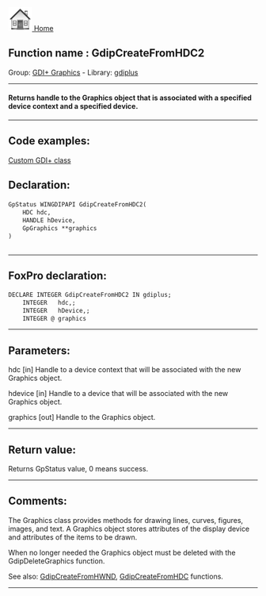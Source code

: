 [<img src="../../images/home.png"> Home ](https://github.com/VFPX/Win32API)  

## Function name : GdipCreateFromHDC2
Group: [GDI+ Graphics](../../functions_group.md#GDIplus_Graphics)  -  Library: [gdiplus](../../Libraries.md#gdiplus)  
***  


#### Returns handle to the Graphics object that is associated with a specified device context and a specified device.


***  


## Code examples:
[Custom GDI+ class](../../samples/sample_450.md)  

## Declaration:
```foxpro  
GpStatus WINGDIPAPI GdipCreateFromHDC2(
    HDC hdc,
    HANDLE hDevice,
    GpGraphics **graphics
)
  
```  
***  


## FoxPro declaration:
```foxpro  
DECLARE INTEGER GdipCreateFromHDC2 IN gdiplus;
	INTEGER   hdc,;
	INTEGER   hDevice,;
	INTEGER @ graphics  
```  
***  


## Parameters:
hdc
[in] Handle to a device context that will be associated with the new Graphics object.

hdevice
[in] Handle to a device that will be associated with the new Graphics object. 

graphics
[out] Handle to the Graphics object.  
***  


## Return value:
Returns GpStatus value, 0 means success.  
***  


## Comments:
The Graphics class provides methods for drawing lines, curves, figures, images, and text. A Graphics object stores attributes of the display device and attributes of the items to be drawn.  
  
When no longer needed the Graphics object must be deleted with the GdipDeleteGraphics function.  
  
See also: [GdipCreateFromHWND](GdipCreateFromHWND.md), [GdipCreateFromHDC](GdipCreateFromHDC.md) functions.  
  
***  

